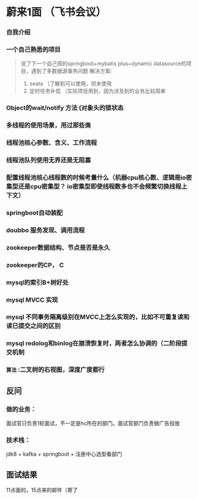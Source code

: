 # 蔚来1面 （飞书会议） 
### 自我介绍
### 一个自己熟悉的项目
> 说了下一个自己搭的springboot+mybatis plus+dynamic datasource的项目，遇到了多数据源事务问题
> 解决方案: 
> 1. seata （了解到可以使用，但未使用
> 2. 定时任务补偿 （实际项目用到，因为涉及到的业务比较简单

### Object的wait/notify 方法 (对象头的锁状态
### 多线程的使用场景，用过那些类
### 线程池核心参数、含义、工作流程
### 线程池队列使用无界还是无阻塞
### 配置线程池核心线程数的时候考量什么（机器cpu核心数、逻辑是io密集型还是cpu密集型？ io密集型即使线程数多也不会频繁切换线程上下文）
### springboot自动装配
### doubbo 服务发现、调用流程
### zookeeper数据结构、节点是否是永久
### zookeeper的CP， C
### mysql的索引B+树好处
### mysql MVCC 实现
### mysql 不同事务隔离级别在MVCC上怎么实现的，比如不可重复读和读已提交之间的区别
### mysql redolog和binlog在崩溃恢复时，两者怎么协调的（二阶段提交机制
### `算法` :二叉树的右视图，深度广度都行

## 反问
### 做的业务：
面试官只负责1轮面试，不一定是hc所在的部门。面试官部门负责做广告投放
### 技术栈：
jdk8 + kafka + springboot + 注册中心选型看部门

## 面试结果
11点面的，15点来的邮件（寄了
